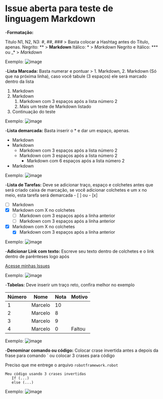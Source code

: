 # Issue aberta para teste de linguagem **Markdown**

-**Formatação:**

Titulo N1, N2, N3: #, ##, ### > Basta colocar a Hashtag antes do Titulo, apenas.
Negrito: ** > **Markdown**
Itálico: * > *Markdown*
Negrito e Itálico: *** ou _* > _*Markdown*_

Exemplo:
![image](https://user-images.githubusercontent.com/93157464/188027436-647aac46-0568-4729-8e65-c33d005116a3.png)


-**Lista Marcada:** Basta numerar e pontuar > 1. Markdown, 2. Markdown (Só que na próxima linha), caso você tabule (3 espaços) ele será marcado dentro da lista

1. Markdown
2. Markdown
   1. Markdown com 3 espaços após a lista número 2
   2. Mais um teste de Markdown listado
3. Continuação do teste

Exemplo:
![image](https://user-images.githubusercontent.com/93157464/188027359-4db5a78c-7750-4994-894f-23ef6a9c5c26.png)


-**Lista demarcada:** Basta inserir o * e dar um espaço, apenas.

* Markdown
* Markdown
   * Markdown com 3 espaços após a lista número 2
   * Markdown com 3 espaços após a lista número 2
      * Markdown com 6 espaços após a lista número 2
* Markdown

Exemplo:
![image](https://user-images.githubusercontent.com/93157464/188027332-b4bc8be0-77d1-4722-bf5c-194f06638be7.png)


-**Lista de Tarefas:** Deve se adicionar traço, espaço e colchetes antes que será criado caixa de marcação, se você adicionar colchetes e um x no meio, esta tarefa será demarcada - [ ] ou - [x]

- [ ] Markdown
- [x] Markdown com X no colchetes
   - [ ] Markdown com 3 espaços após a linha anterior 
   - [ ] Markdown com 3 espaços após a linha anterior 
- [x] Markdown com X no colchetes
   - [x] Markdown com 3 espaços após a linha anterior 

Exemplo:
![image](https://user-images.githubusercontent.com/93157464/188027267-e33636bf-b861-4cff-8394-277345e506bb.png)


-**Adicionar Link com texto:** Escreve seu texto dentro de colchetes e o link dentro de parênteses logo após 

[Acesse minhas Issues](https://github.com/Marceloamr/Primeiro-Repositorio/issues)

Exemplo:
![image](https://user-images.githubusercontent.com/93157464/188028102-0c707c4a-58ce-4582-a9ed-3864e4740740.png)


-**Tabelas:** Deve inserir um traço reto, confira melhor no exemplo

Número | Nome | Nota | Motivo
--- | --- | --- | ---
1 | Marcelo | 10
2 | Marcelo | 8
3 | Marcelo | 9 
4 | Marcelo | 0 | Faltou

Exemplo:
![image](https://user-images.githubusercontent.com/93157464/188028028-d4e4be13-adeb-436b-a394-807f4de36b87.png)


-**Denominar comando ou código:** Colocar crase invertida antes a depois da frase para comando ` ou colocar 3 crases para código

Preciso que me entrege o arquivo `robotframework.robot` 
```
Meu código usando 3 crases invertidas
   If (...)
   else (...)
```
Exemplo:
![image](https://user-images.githubusercontent.com/93157464/188028533-7a7853a9-2bb9-466e-952c-fe7dd96c110d.png)




